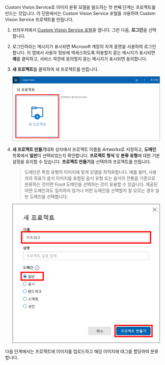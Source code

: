 Custom Vision Service로 이미지 분류 모델을 빌드하는 첫 번째 단계는 프로젝트를 만드는 것입니다. 이 단원에서는 Custom Vision Service 포털을 사용하여 Custom Vision Service 프로젝트를 만듭니다.

1. 브라우저에서 [Custom Vision Service 포털](https://www.customvision.ai/?azure-portal=true)을 엽니다. 그런 다음, **로그인**을 선택합니다.

1. 로그인하라는 메시지가 표시되면 Microsoft 계정의 자격 증명을 사용하여 로그인합니다. 이 앱에서 사용자 정보에 액세스하도록 허용할지 묻는 메시지가 표시되면 **예**를 클릭하고, 서비스 약관에 동의할지 묻는 메시지가 표시되면 동의합니다.

1. **새 프로젝트**를 클릭하여 새 프로젝트를 만듭니다.

    ![Custom Vision Service 프로젝트 만들기](../media/1-portal-click-new-project.png)

1. **새 프로젝트 만들기**대화 상자에서 프로젝트 이름을 *Artworks*로 지정하고, **도메인** 목록에서 **일반**이 선택되었는지 확인합니다. **프로젝트 형식** 및 **분류 유형**에 대한 기본 설정을 유지할 수 있습니다. **프로젝트 만들기**를 선택하여 프로젝트를 만듭니다.

    > 도메인은 특정 유형의 이미지에 맞게 모델을 최적화합니다. 예를 들어, 사용자의 목표가 음식 이미지를 포함된 음식 유형 또는 음식의 전통을 기준으로 분류하는 것이면 Food 도메인을 선택하는 것이 유용할 수 있습니다. 제공된 어떤 도메인과도 일치하지 않거나 어떤 도메인을 선택할지 잘 모르는 경우 일반 도메인을 선택합니다.

   ![Custom Vision Service 프로젝트 만들기](../media/1-portal-create-project.png)

다음 단계에서는 프로젝트에 이미지를 업로드하고 해당 이미지에 태그를 할당하여 분류합니다.